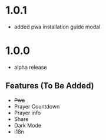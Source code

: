 # 1.0.1

- added pwa installation guide modal

# 1.0.0

- alpha release



## Features (To Be Added)
- ~~Pwa~~
- Prayer Countdown
- Prayer info
- Share 
- Dark Mode
- i18n